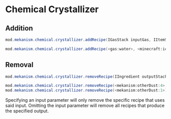 
# Chemical Crystallizer
Addition
------
```java
mod.mekanism.chemical.crystallizer.addRecipe(IGasStack inputGas, IItemStack outputStack)

mod.mekanism.chemical.crystallizer.addRecipe(<gas:water>, <minecraft:ice>);
```

Removal
------
```java
mod.mekanism.chemical.crystallizer.removeRecipe(IIngredient outputStack, @Optional IIngredient inputGas)

mod.mekanism.chemical.crystallizer.removeRecipe(<mekanism:otherDust:4>, <gas:lithium>);
mod.mekanism.chemical.crystallizer.removeRecipe(<mekanism:otherDust:1>);
```
Specifying an input parameter will only remove the specific recipe that uses said input. Omitting the input parameter will remove all recipes that produce the specified output.
